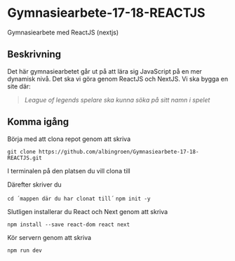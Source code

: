 # Gymnasiearbete-17-18-REACTJS
Gymnasiearbete med ReactJS (nextjs)

## Beskrivning

Det här gymnasiearbetet går ut på att lära sig JavaScript på en mer dynamisk nivå. Det ska vi göra genom ReactJS och NextJS.
Vi ska bygga en site där:
> *League of legends spelare ska kunna söka på sitt namn i spelet*

## Komma igång

Börja med att clona repot genom att skriva

```git clone https://github.com/albingroen/Gymnasiearbete-17-18-REACTJS.git```

I terminalen på den platsen du vill clona till

Därefter skriver du

```cd ´mappen där du har clonat till´```
```npm init -y```

Slutligen installerar du React och Next genom att skriva

```npm install --save react-dom react next```

Kör servern genom att skriva

```npm run dev```
